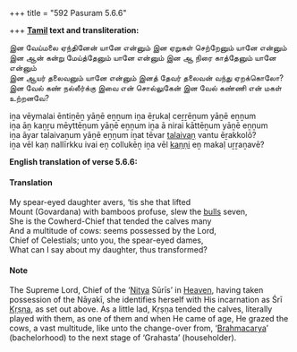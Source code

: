 +++
title = "592 Pasuram 5.6.6"

+++
**[Tamil](/definition/tamil#history "show Tamil definitions") text and transliteration:**

இன வேய்மலை ஏந்தினேன் யானே என்னும் இன ஏறுகள் செற்றேனும் யானே என்னும்  
இன ஆன் கன்று மேய்த்தேனும் யானே என்னும் இன ஆ நிரை காத்தேனும் யானே என்னும்  
இன ஆயர் தலைவனும் யானே என்னும் இனத் தேவர் தலைவன் வந்து ஏறக்கொலோ?  
இன வேல் கண் நல்லீர்க்கு இவை என் சொல்லுகேன் இன வேல் கண்ணி என் மகள் உற்றனவே?

iṉa vēymalai ēntiṉēṉ yāṉē eṉṉum iṉa ēṟukaḷ ceṟṟēṉum yāṉē eṉṉum  
iṉa āṉ kaṉṟu mēyttēṉum yāṉē eṉṉum iṉa ā nirai kāttēṉum yāṉē eṉṉum  
iṉa āyar talaivaṉum yāṉē eṉṉum iṉat tēvar [talaivaṉ](/definition/talaivan#history "show talaivaṉ definitions") vantu ēṟakkolō?  
iṉa vēl kaṇ nallīrkku ivai eṉ collukēṉ iṉa vēl [kaṇṇi](/definition/kanni#history "show kaṇṇi definitions") eṉ makaḷ uṟṟaṉavē?

**English translation of verse 5.6.6:**

#### Translation

My spear-eyed daughter avers, ‘tis she that lifted  
Mount (Govardana) with bamboos profuse, slew the [bulls](/definition/bull#history "show bulls definitions") seven,  
She is the Cowherd-Chief that tended the calves many  
And a multitude of cows: seems possessed by the Lord,  
Chief of Celestials; unto you, the spear-eyed dames,  
What can I say about my daughter, thus transformed?

#### Note

The Supreme Lord, Chief of the ‘[Nitya](/definition/nitya#vaishnavism "show Nitya definitions") Sūrīs’ in [Heaven](/definition/heaven#history "show Heaven definitions"), having taken possession of the Nāyakī, she identifies herself with His incarnation as Śrī [Kṛṣṇa](/definition/krishna#vaishnavism "show Kṛṣṇa definitions"), as set out above. As a little lad, Kṛṣṇa tended the calves, literally played with them, as one of them and when He came of age, He grazed the cows, a vast multitude, like unto the change-over from, ‘[Brahmacarya](/definition/brahmacarya#vaishnavism "show Brahmacarya definitions")’ (bachelorhood) to the next stage of ‘Grahasta’ (householder).


